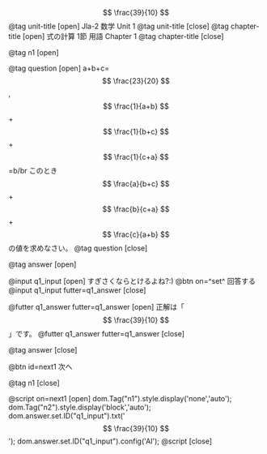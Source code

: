 $$ \frac{39}{10} $$
@tag unit-title [open] Jla-2 数学 Unit 1
@tag unit-title [close]
@tag chapter-title [open] 式の計算 1節 用語 Chapter 1
@tag chapter-title [close]

@tag n1 [open]

@tag question [open]
a+b+c=$$ \frac{23}{20} $$,$$ \frac{1}{a+b} $$+$$ \frac{1}{b+c} $$+$$ \frac{1}{c+a} $$=b/br
このとき$$ \frac{a}{b+c} $$+$$ \frac{b}{c+a} $$+$$ \frac{c}{a+b} $$の値を求めなさい。
@tag question [close]

@tag answer [open]

@input q1_input [open]
すぎさくならとけるよね?:)
@btn on=^set^ 回答する
@input q1_input futter=q1_answer [close] 

@futter q1_answer futter=q1_answer [open]
正解は「$$ \frac{39}{10} $$」です。
@futter q1_answer futter=q1_answer [close]

@tag answer [close]

@btn id=next1 次へ

@tag n1 [close]

@script on=next1 [open]
dom.Tag("n1").style.display('none','auto');
dom.Tag("n2").style.display('block','auto');
dom.answer.set.ID("q1_input").txt('$$ \frac{39}{10} $$');
dom.answer.set.ID("q1_input").config('AI');
@script [close]
